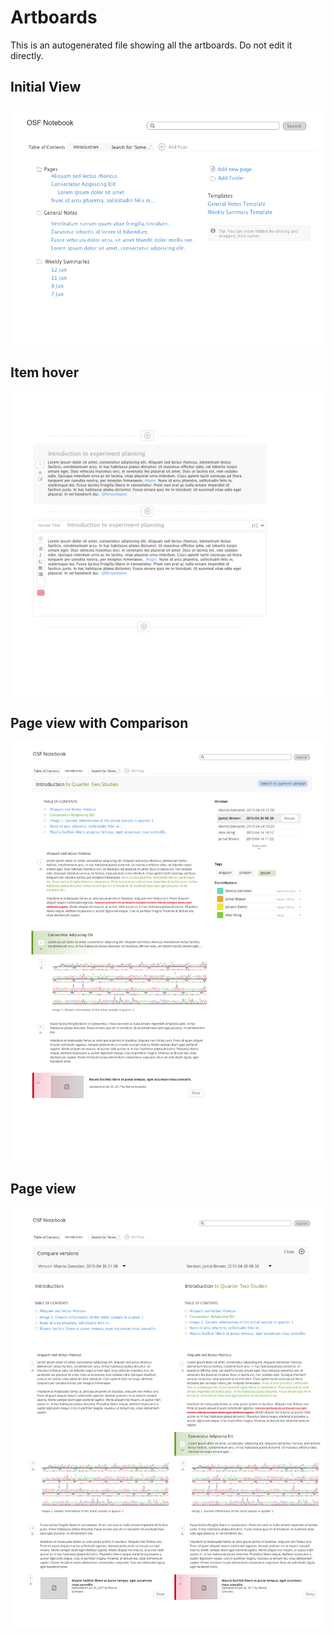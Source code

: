 # Artboards

This is an autogenerated file showing all the artboards. Do not edit it directly.

## Initial View

![Initial View](./.exportedArtboards/osf_Notebook/Initial%20View.png)


## Item hover

![Item hover](./.exportedArtboards/osf_Notebook/Item%20hover.png)


## Page view with Comparison

![Page view with Comparison](./.exportedArtboards/osf_Notebook/Page%20view%20with%20Comparison.png)


## Page view

![Page view](./.exportedArtboards/osf_Notebook/Page%20view.png)

